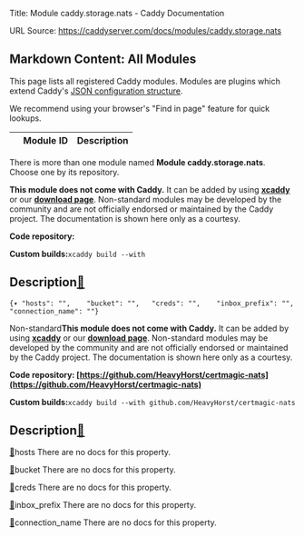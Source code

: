 Title: Module caddy.storage.nats - Caddy Documentation

URL Source: https://caddyserver.com/docs/modules/caddy.storage.nats

Markdown Content:
All Modules
-----------

This page lists all registered Caddy modules. Modules are plugins which extend Caddy's [JSON configuration structure](https://caddyserver.com/docs/json/).

We recommend using your browser's "Find in page" feature for quick lookups.

|  | Module ID | Description |
| --- | --- | --- |

There is more than one module named **Module caddy.storage.nats**. Choose one by its repository.

**This module does not come with Caddy.** It can be added by using **[xcaddy](https://caddyserver.com/docs/build#xcaddy)** or our **[download page](https://caddyserver.com/download)**. Non-standard modules may be developed by the community and are not officially endorsed or maintained by the Caddy project. The documentation is shown here only as a courtesy.

**Code repository:**

**Custom builds:**`xcaddy build --with`

Description[🔗](https://caddyserver.com/docs/modules/caddy.storage.nats#docs "Direct link")
-------------------------------------------------------------------------------------------

`{▾	"hosts": "",	"bucket": "",	"creds": "",	"inbox_prefix": "",	"connection_name": ""}`

Non-standard**This module does not come with Caddy.** It can be added by using **[xcaddy](https://caddyserver.com/docs/build#xcaddy)** or our **[download page](https://caddyserver.com/download)**. Non-standard modules may be developed by the community and are not officially endorsed or maintained by the Caddy project. The documentation is shown here only as a courtesy.

**Code repository: [https://github.com/HeavyHorst/certmagic-nats](https://github.com/HeavyHorst/certmagic-nats)**

**Custom builds:**`xcaddy build --with github.com/HeavyHorst/certmagic-nats`

Description[🔗](https://caddyserver.com/docs/modules/caddy.storage.nats#docs "Direct link")
-------------------------------------------------------------------------------------------

[🔗](https://caddyserver.com/docs/modules/caddy.storage.nats#hosts)hosts
There are no docs for this property.

[🔗](https://caddyserver.com/docs/modules/caddy.storage.nats#bucket)bucket
There are no docs for this property.

[🔗](https://caddyserver.com/docs/modules/caddy.storage.nats#creds)creds
There are no docs for this property.

[🔗](https://caddyserver.com/docs/modules/caddy.storage.nats#inbox_prefix)inbox_prefix
There are no docs for this property.

[🔗](https://caddyserver.com/docs/modules/caddy.storage.nats#connection_name)connection_name
There are no docs for this property.
